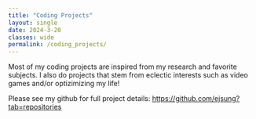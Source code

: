 ```yaml
---
title: "Coding Projects"
layout: single
date: 2024-3-20
classes: wide
permalink: /coding_projects/
---
```


<!-- ---
title: "Coding Projects"
layout: single
created_at: 2024-3-20
last_modified_at: 2024-3-30
classes: wide
permalink: /coding_projects/
--- -->

Most of my coding projects are inspired from my research and favorite subjects. I also do projects that stem from eclectic interests such as video games and/or optizimizing my life!

Please see my github for full project details: <a href = "https://github.com/ejsung?tab=repositories" target = "_blank">https://github.com/ejsung?tab=repositories</a>

<!-- <p style="text-align: left;">
    <font size="+2">
    <strong>Ising Model Simulation
    <span style="float:right;">
        Fall 2022
    </span>
    </strong>
    </font>
</p>

<p style="text-align: left;">
    <font size="+2">
    <strong>Elastic Collision of Gas Molecules
    <span style="float:right;">
        Fall 2022
    </span>
    </strong>
    </font>
</p>

<p style="text-align: left;">
    <font size="+2">
    <strong>Temperature Converter
    <span style="float:right;">
        Fall 2021
    </span>
    </strong>
    </font>
</p>

<p style="text-align: left;">
    <font size="+2">
    <strong>Numerical Analysis Algorithms
    <span style="float:right;">
        Fall 2020-Fall 2021 (Ongoing)
    </span>
    </strong>
    </font>
</p> -->



<!-- ## Ising Model Simulation

This simulation demonstrates the Ising model using the Metropolis algorithm. The black cells represent spins in one state, and the white cells represent spins in the opposite state.

<canvas id="isingCanvas" width="400" height="400" style="border:1px solid black;"></canvas>

<script>
    const canvas = document.getElementById('isingCanvas');
    const ctx = canvas.getContext('2d');
    const size = 400; // Size of the canvas
    const numCells = 100; // Number of cells along a dimension
    const cellSize = size / numCells;
    const T = 2.0; // Temperature
    const k = 1; // Boltzmann constant, often set to 1 in simulations

    // Initialize spins randomly
    let spins = Array.from({length: numCells}, () => Array.from({length: numCells}, () => Math.random() > 0.5 ? 1 : -1));

    // Draw the initial state
    function draw() {
        for (let i = 0; i < numCells; i++) {
            for (let j = 0; j < numCells; j++) {
                ctx.fillStyle = spins[i][j] === 1 ? 'black' : 'white';
                ctx.fillRect(i * cellSize, j * cellSize, cellSize, cellSize);
            }
        }
    }

    // Calculate the change in energy from flipping a spin
    function deltaEnergy(i, j) {
        const sumNeighbors = (
            spins[(i+1) % numCells][j] + 
            spins[i][(j+1) % numCells] + 
            spins[(i-1 + numCells) % numCells][j] + 
            spins[i][(j-1 + numCells) % numCells]
        );
        return 2 * spins[i][j] * sumNeighbors;
    }

    // Perform one Monte Carlo step
    function monteCarloStep() {
        for (let n = 0; n < numCells * numCells; n++) {
            const i = Math.floor(Math.random() * numCells);
            const j = Math.floor(Math.random() * numCells);
            const dE = deltaEnergy(i, j);

            if (dE <= 0 || Math.random() < Math.exp(-dE / (k * T))) {
                spins[i][j] *= -1; // Flip the spin
            }
        }
        draw();
    }

    // Update the simulation regularly
    setInterval(monteCarloStep, 100);

    draw();
</script> -->